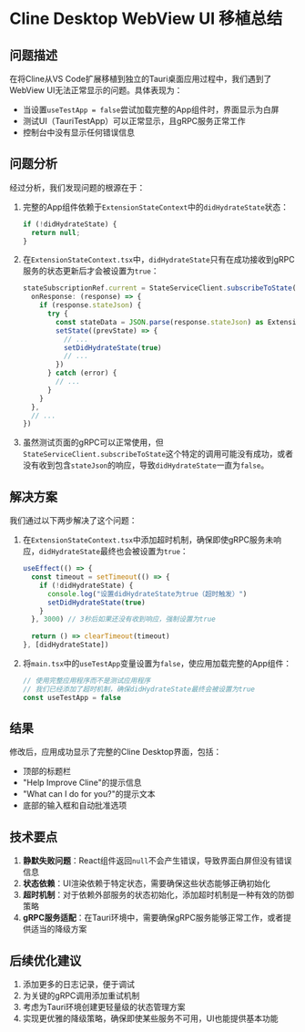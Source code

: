 # Cline Desktop WebView UI 移植总结

## 问题描述

在将Cline从VS Code扩展移植到独立的Tauri桌面应用过程中，我们遇到了WebView UI无法正常显示的问题。具体表现为：

- 当设置`useTestApp = false`尝试加载完整的App组件时，界面显示为白屏
- 测试UI（TauriTestApp）可以正常显示，且gRPC服务正常工作
- 控制台中没有显示任何错误信息

## 问题分析

经过分析，我们发现问题的根源在于：

1. 完整的App组件依赖于`ExtensionStateContext`中的`didHydrateState`状态：
   ```typescript
   if (!didHydrateState) {
     return null;
   }
   ```

2. 在`ExtensionStateContext.tsx`中，`didHydrateState`只有在成功接收到gRPC服务的状态更新后才会被设置为`true`：
   ```typescript
   stateSubscriptionRef.current = StateServiceClient.subscribeToState(EmptyRequest.create({}), {
     onResponse: (response) => {
       if (response.stateJson) {
         try {
           const stateData = JSON.parse(response.stateJson) as ExtensionState
           setState((prevState) => {
             // ...
             setDidHydrateState(true)
             // ...
           })
         } catch (error) {
           // ...
         }
       }
     },
     // ...
   })
   ```

3. 虽然测试页面的gRPC可以正常使用，但`StateServiceClient.subscribeToState`这个特定的调用可能没有成功，或者没有收到包含`stateJson`的响应，导致`didHydrateState`一直为`false`。

## 解决方案

我们通过以下两步解决了这个问题：

1. 在`ExtensionStateContext.tsx`中添加超时机制，确保即使gRPC服务未响应，`didHydrateState`最终也会被设置为`true`：
   ```typescript
   useEffect(() => {
     const timeout = setTimeout(() => {
       if (!didHydrateState) {
         console.log("设置didHydrateState为true（超时触发）")
         setDidHydrateState(true)
       }
     }, 3000) // 3秒后如果还没有收到响应，强制设置为true
     
     return () => clearTimeout(timeout)
   }, [didHydrateState])
   ```

2. 将`main.tsx`中的`useTestApp`变量设置为`false`，使应用加载完整的App组件：
   ```typescript
   // 使用完整应用程序而不是测试应用程序
   // 我们已经添加了超时机制，确保didHydrateState最终会被设置为true
   const useTestApp = false
   ```

## 结果

修改后，应用成功显示了完整的Cline Desktop界面，包括：
- 顶部的标题栏
- "Help Improve Cline"的提示信息
- "What can I do for you?"的提示文本
- 底部的输入框和自动批准选项

## 技术要点

1. **静默失败问题**：React组件返回`null`不会产生错误，导致界面白屏但没有错误信息
2. **状态依赖**：UI渲染依赖于特定状态，需要确保这些状态能够正确初始化
3. **超时机制**：对于依赖外部服务的状态初始化，添加超时机制是一种有效的防御策略
4. **gRPC服务适配**：在Tauri环境中，需要确保gRPC服务能够正常工作，或者提供适当的降级方案

## 后续优化建议

1. 添加更多的日志记录，便于调试
2. 为关键的gRPC调用添加重试机制
3. 考虑为Tauri环境创建更轻量级的状态管理方案
4. 实现更优雅的降级策略，确保即使某些服务不可用，UI也能提供基本功能